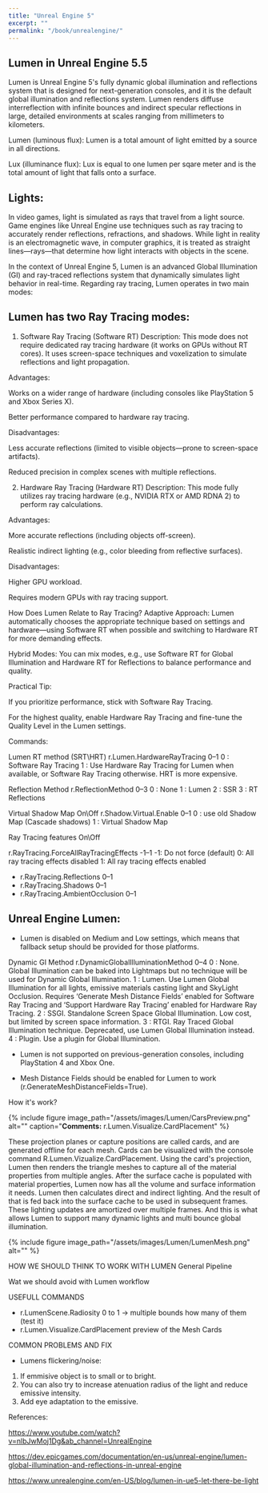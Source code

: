 ```yaml
---
title: "Unreal Engine 5"
excerpt: ""
permalink: "/book/unrealengine/"
---
```


## Lumen in Unreal Engine 5.5 

Lumen is Unreal Engine 5's fully dynamic global illumination and reflections system that is designed for next-generation consoles, and it is the default global illumination and reflections system. Lumen renders diffuse interreflection with infinite bounces and indirect specular reflections in large, detailed environments at scales ranging from millimeters to kilometers.

Lumen (luminous flux): 
Lumen is a total amount of light emitted by a source in all directions.

Lux (illuminance flux):
Lux is equal to one lumen per sqare meter and is the total amount of light that falls onto a surface. 

## Lights:

In video games, light is simulated as rays that travel from a light source. Game engines like Unreal Engine use techniques such as ray tracing to accurately render reflections, refractions, and shadows. While light in reality is an electromagnetic wave, in computer graphics, it is treated as straight lines—rays—that determine how light interacts with objects in the scene.

In the context of Unreal Engine 5, Lumen is an advanced Global Illumination (GI) and ray-traced reflections system that dynamically simulates light behavior in real-time. Regarding ray tracing, Lumen operates in two main modes:

## Lumen has two Ray Tracing modes:

1. Software Ray Tracing (Software RT)
Description: This mode does not require dedicated ray tracing hardware (it works on GPUs without RT cores). It uses screen-space techniques and voxelization to simulate reflections and light propagation.

Advantages:

Works on a wider range of hardware (including consoles like PlayStation 5 and Xbox Series X).

Better performance compared to hardware ray tracing.

Disadvantages:

Less accurate reflections (limited to visible objects—prone to screen-space artifacts).

Reduced precision in complex scenes with multiple reflections.

2. Hardware Ray Tracing (Hardware RT)
Description: This mode fully utilizes ray tracing hardware (e.g., NVIDIA RTX or AMD RDNA 2) to perform ray calculations.

Advantages:

More accurate reflections (including objects off-screen).

Realistic indirect lighting (e.g., color bleeding from reflective surfaces).

Disadvantages:

Higher GPU workload.

Requires modern GPUs with ray tracing support.

How Does Lumen Relate to Ray Tracing?
Adaptive Approach: Lumen automatically chooses the appropriate technique based on settings and hardware—using Software RT when possible and switching to Hardware RT for more demanding effects.

Hybrid Modes: You can mix modes, e.g., use Software RT for Global Illumination and Hardware RT for Reflections to balance performance and quality.

Practical Tip:

If you prioritize performance, stick with Software Ray Tracing.

For the highest quality, enable Hardware Ray Tracing and fine-tune the Quality Level in the Lumen settings.

Commands:

Lumen RT method (SRT\HRT)
r.Lumen.HardwareRayTracing 0–1
0 : Software Ray Tracing
1 : Use Hardware Ray Tracing for Lumen when available, or Software Ray Tracing otherwise. HRT is more expensive.

Reflection Method
r.ReflectionMethod 0–3
0 : None
1 : Lumen
2 : SSR
3 : RT Reflections


Virtual Shadow Map On\Off
r.Shadow.Virtual.Enable 0–1
0 : use old Shadow Map (Cascade shadows)
1 : Virtual Shadow Map


Ray Tracing features On\Off

r.RayTracing.ForceAllRayTracingEffects -1–1
-1: Do not force (default)
0: All ray tracing effects disabled
1: All ray tracing effects enabled

- r.RayTracing.Reflections 0–1
- r.RayTracing.Shadows 0–1
- r.RayTracing.AmbientOcclusion 0–1



## Unreal Engine Lumen:

- Lumen is disabled on Medium and Low settings, which means that fallback setup should be provided for those platforms.

Dynamic GI Method
r.DynamicGlobalIlluminationMethod 0–4
0 : None. Global Illumination can be baked into Lightmaps but no technique will be used for Dynamic Global Illumination.
1 : Lumen. Use Lumen Global Illumination for all lights, emissive materials casting light and SkyLight Occlusion. Requires ‘Generate Mesh Distance Fields’ enabled for Software Ray Tracing and ‘Support Hardware Ray Tracing’ enabled for Hardware Ray Tracing.
2 : SSGI. Standalone Screen Space Global Illumination. Low cost, but limited by screen space information.
3 : RTGI. Ray Traced Global Illumination technique. Deprecated, use Lumen Global Illumination instead.
4 : Plugin. Use a plugin for Global Illumination.

- Lumen is not supported on previous-generation consoles, including PlayStation 4 and Xbox One.

- Mesh Distance Fields should be enabled for Lumen to work (r.GenerateMeshDistanceFields=True).

How it's work?

{% include figure image_path="/assets/images/Lumen/CarsPreview.png" alt="" caption="__Comments:__ r.Lumen.Visualize.CardPlacement" %}

These projection planes or capture positions are called cards, and are generated offline for each mesh. Cards can be visualized with the console command R.Lumen.Vizualize.CardPlacement. Using the card's projection, Lumen then renders the triangle meshes to capture all of the material properties from multiple angles. After the surface cache is populated with material properties, Lumen now has all the volume and surface information it needs. Lumen then calculates direct and indirect lighting. And the result of that is fed back into the surface cache to be used in subsequent frames. These lighting updates are amortized over multiple frames. And this is what allows Lumen to support many dynamic lights and multi bounce global illumination.

{% include figure image_path="/assets/images/Lumen/LumenMesh.png" alt="" %}


HOW WE SHOULD THINK TO WORK WITH LUMEN General Pipeline

Wat we should avoid with Lumen workflow

USEFULL COMMANDS

- r.LumenScene.Radiosity 0 to 1  -> multiple bounds how many of them (test it)
- r.Lumen.Visualize.CardPlacement preview of the Mesh Cards

COMMON PROBLEMS AND FIX

- Lumens flickering/noise: 
1. If emmisive object is to small or to bright. 
2. You can also try to increase atenuation radius of the light and reduce emissive intensity.
3. Add eye adaptation to the emissive.



References:

https://www.youtube.com/watch?v=nlbJwMoj1Dg&ab_channel=UnrealEngine

https://dev.epicgames.com/documentation/en-us/unreal-engine/lumen-global-illumination-and-reflections-in-unreal-engine

https://www.unrealengine.com/en-US/blog/lumen-in-ue5-let-there-be-light
